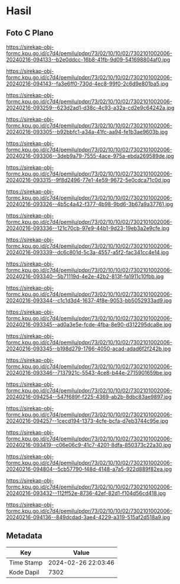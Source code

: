 # Hasil

## Foto C Plano

https://sirekap-obj-formc.kpu.go.id/c7d4/pemilu/pdpr/73/02/10/10/02/7302101002006-20240216-094133--b2e0ddcc-16b8-41fb-9d09-541698804af0.jpg

https://sirekap-obj-formc.kpu.go.id/c7d4/pemilu/pdpr/73/02/10/10/02/7302101002006-20240216-094143--fa3e6ff0-730d-4ec8-99f0-2c6d9e801ba5.jpg

https://sirekap-obj-formc.kpu.go.id/c7d4/pemilu/pdpr/73/02/10/10/02/7302101002006-20240216-093259--623d2ad1-d38c-4c93-a32a-cd2e9c64242a.jpg

https://sirekap-obj-formc.kpu.go.id/c7d4/pemilu/pdpr/73/02/10/10/02/7302101002006-20240216-093305--b92bbfc1-a34a-41fc-aa94-fe1b3ae9603b.jpg

https://sirekap-obj-formc.kpu.go.id/c7d4/pemilu/pdpr/73/02/10/10/02/7302101002006-20240216-093306--3deb9a79-7555-4ace-975a-ebda269589de.jpg

https://sirekap-obj-formc.kpu.go.id/c7d4/pemilu/pdpr/73/02/10/10/02/7302101002006-20240216-093315--9f8d2496-77e1-4e59-9672-5e0cdca71c0d.jpg

https://sirekap-obj-formc.kpu.go.id/c7d4/pemilu/pdpr/73/02/10/10/02/7302101002006-20240216-093326--4b5c4a42-f377-4b98-9bd6-3b67a9a37761.jpg

https://sirekap-obj-formc.kpu.go.id/c7d4/pemilu/pdpr/73/02/10/10/02/7302101002006-20240216-093336--121c70cb-97e9-44b1-9d23-19eb3a2e9cfe.jpg

https://sirekap-obj-formc.kpu.go.id/c7d4/pemilu/pdpr/73/02/10/10/02/7302101002006-20240216-093339--dc6c801d-5c3a-4557-a5f2-fac341cc4e14.jpg

https://sirekap-obj-formc.kpu.go.id/c7d4/pemilu/pdpr/73/02/10/10/02/7302101002006-20240216-093340--5b71119d-4e2e-42b2-813f-fa1911c10fbb.jpg

https://sirekap-obj-formc.kpu.go.id/c7d4/pemilu/pdpr/73/02/10/10/02/7302101002006-20240216-093344--c1c1d3d4-1637-4f8e-9053-bb5052933ad9.jpg

https://sirekap-obj-formc.kpu.go.id/c7d4/pemilu/pdpr/73/02/10/10/02/7302101002006-20240216-093345--ad0a3e5e-fcde-4fba-8e90-d312295dca8e.jpg

https://sirekap-obj-formc.kpu.go.id/c7d4/pemilu/pdpr/73/02/10/10/02/7302101002006-20240216-093345--b198d279-1766-4050-acad-adad6f2f242b.jpg

https://sirekap-obj-formc.kpu.go.id/c7d4/pemilu/pdpr/73/02/10/10/02/7302101002006-20240216-093346--7137921c-5543-4ce8-b44e-2715901659be.jpg

https://sirekap-obj-formc.kpu.go.id/c7d4/pemilu/pdpr/73/02/10/10/02/7302101002006-20240216-094254--547f689f-f225-4369-ab2b-8dbc83ae9897.jpg

https://sirekap-obj-formc.kpu.go.id/c7d4/pemilu/pdpr/73/02/10/10/02/7302101002006-20240216-094257--1cecd194-1373-4cfe-bcfa-d7eb3744c95e.jpg

https://sirekap-obj-formc.kpu.go.id/c7d4/pemilu/pdpr/73/02/10/10/02/7302101002006-20240216-093419--c06e06c9-41c7-4201-8dfa-850373c22a30.jpg

https://sirekap-obj-formc.kpu.go.id/c7d4/pemilu/pdpr/73/02/10/10/02/7302101002006-20240216-094804--5cb57790-f48d-4148-a7a5-922d889f82ea.jpg

https://sirekap-obj-formc.kpu.go.id/c7d4/pemilu/pdpr/73/02/10/10/02/7302101002006-20240216-093432--112ff52e-8736-42ef-82d1-f104d56cd418.jpg

https://sirekap-obj-formc.kpu.go.id/c7d4/pemilu/pdpr/73/02/10/10/02/7302101002006-20240216-094136--849dcdad-3ae4-4229-a319-515af2d518a9.jpg


## Metadata

| Key        | Value               |
| ---------- | ------------------- |
| Time Stamp | 2024-02-26 22:03:46 |
| Kode Dapil | 7302                |



